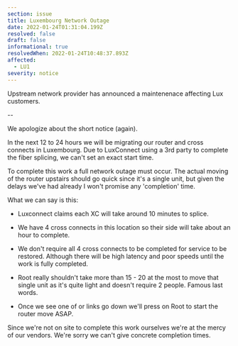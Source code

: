 ```yaml
---
section: issue
title: Luxembourg Network Outage
date: 2022-01-24T01:31:04.199Z
resolved: false
draft: false
informational: true
resolvedWhen: 2022-01-24T10:48:37.893Z
affected:
  - LU1
severity: notice
---
```

Upstream network provider has announced a maintenenace affecting Lux customers.

--

We apologize about the short notice (again).

 

In the next 12 to 24 hours we will be migrating our router and cross connects in Luxembourg. Due to LuxConnect using a 3rd party to complete the fiber splicing, we can't set an exact start time.

 

To complete this work a full network outage must occur. The actual moving of the router upstairs should go quick since it's a single unit, but given the delays we've had already I won't promise any 'completion' time.

 

What we can say is this:

 

- Luxconnect claims each XC will take around 10 minutes to splice.

- We have 4 cross connects in this location so their side will take about an hour to complete.

- We don't require all 4 cross connects to be completed for service to be restored. Although there will be high latency and poor speeds until the work is fully completed.

- Root really shouldn't take more than 15 - 20 at the most to move that single unit as it's quite light and doesn't require 2 people. Famous last words.

- Once we see one of or links go down we'll press on Root to start the router move ASAP.

 

Since we're not on site to complete this work ourselves we're at the mercy of our vendors. We're sorry we can't give concrete completion times.
